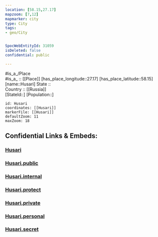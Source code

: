 ```yaml
---
location: [58.15,27.17] 
mapzoom: [7,12] 
mapmarker: city 
type: City
tags:
- geo/City


SpocWebEntityId: 31059
isDeleted: false
confidential: public

---
```

#is_a_/Place  
#is_a_ :: [[Place]] 
[has_place_longitude::27.17] 
[has_place_latitude::58.15] 
[name::Husari] 
State ::  
Country :: [[Russia]]  
[StateId::] 
[Population::] 



```leaflet
id: Husari
coordinates: [[Husari]] 
markerFile: [[Husari]] 
defaultZoom: 11 
maxZoom: 18
```


## Confidential Links & Embeds: 

### [Husari](/_Standards/Earth/Continent/Europe/Europe~North/Estonia/Counties~Estonia/Põlva/City/Husari.md) 

### [Husari.public](/_public/Earth/Continent/Europe/Europe~North/Estonia/Counties~Estonia/Põlva/City/Husari.public.md) 

### [Husari.internal](/_internal/Earth/Continent/Europe/Europe~North/Estonia/Counties~Estonia/Põlva/City/Husari.internal.md) 

### [Husari.protect](/_protect/Earth/Continent/Europe/Europe~North/Estonia/Counties~Estonia/Põlva/City/Husari.protect.md) 

### [Husari.private](/_private/Earth/Continent/Europe/Europe~North/Estonia/Counties~Estonia/Põlva/City/Husari.private.md) 

### [Husari.personal](/_personal/Earth/Continent/Europe/Europe~North/Estonia/Counties~Estonia/Põlva/City/Husari.personal.md) 

### [Husari.secret](/_secret/Earth/Continent/Europe/Europe~North/Estonia/Counties~Estonia/Põlva/City/Husari.secret.md)


